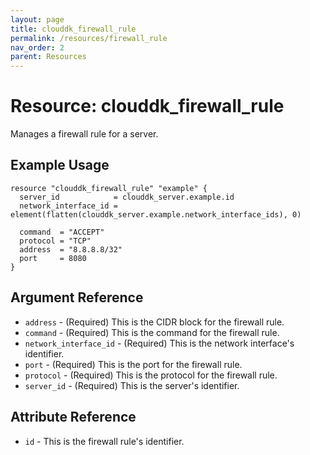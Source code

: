 ```yaml
---
layout: page
title: clouddk_firewall_rule
permalink: /resources/firewall_rule
nav_order: 2
parent: Resources
---
```


# Resource: clouddk_firewall_rule

Manages a firewall rule for a server.

## Example Usage

```
resource "clouddk_firewall_rule" "example" {
  server_id            = clouddk_server.example.id
  network_interface_id = element(flatten(clouddk_server.example.network_interface_ids), 0)

  command  = "ACCEPT"
  protocol = "TCP"
  address  = "8.8.8.8/32"
  port     = 8080
}
```

## Argument Reference

* `address` - (Required) This is the CIDR block for the firewall rule.
* `command` - (Required) This is the command for the firewall rule.
* `network_interface_id` - (Required) This is the network interface's identifier.
* `port` - (Required) This is the port for the firewall rule.
* `protocol` - (Required) This is the protocol for the firewall rule.
* `server_id` - (Required) This is the server's identifier.

## Attribute Reference

* `id` - This is the firewall rule's identifier.
